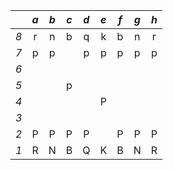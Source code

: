 |       |  _a_  |  _b_  |  _c_  |  _d_  |  _e_  |  _f_  |  _g_  |  _h_  |
| :---: | :---: | :---: | :---: | :---: | :---: | :---: | :---: | :---: |
|  _8_  |   r   |   n   |   b   |   q   |   k   |   b   |   n   |   r   |
|  _7_  |   p   |   p   |       |   p   |   p   |   p   |   p   |   p   |
|  _6_  |       |       |       |       |       |       |       |       |
|  _5_  |       |       |   p   |       |       |       |       |       |
|  _4_  |       |       |       |       |   P   |       |       |       |
|  _3_  |       |       |       |       |       |       |       |       |
|  _2_  |   P   |   P   |   P   |   P   |       |   P   |   P   |   P   |
|  _1_  |   R   |   N   |   B   |   Q   |   K   |   B   |   N   |   R   |
